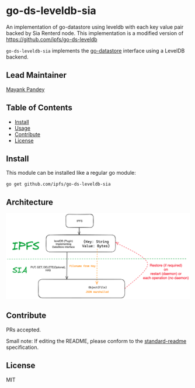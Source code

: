 # go-ds-leveldb-sia
An implementation of go-datastore using leveldb with each key value pair backed by Sia Renterd node.
This implementation is a modified version of https://github.com/ipfs/go-ds-leveldb

`go-ds-leveldb-sia` implements the [go-datastore](https://github.com/ipfs/go-datastore) interface using a LevelDB backend.

## Lead Maintainer

[Mayank Pandey](https://github.com/LexLuthr)

## Table of Contents

- [Install](#install)
- [Usage](#usage)
- [Contribute](#contribute)
- [License](#license)

## Install

This module can be installed like a regular go module:

```
go get github.com/ipfs/go-ds-leveldb-sia
```

## Architecture

![Architecture](docs/architecture.png?raw=true "Title")

## Contribute

PRs accepted.

Small note: If editing the README, please conform to the [standard-readme](https://github.com/RichardLitt/standard-readme) specification.

## License

MIT